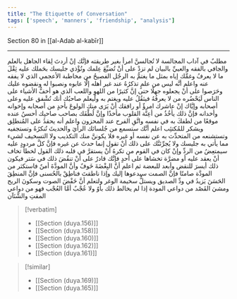 ```yaml
---
title: "The Etiquette of Conversation"
tags: ['speech', 'manners', 'friendship', "analysis"]
---
```


 Section 80 in [[al-Adab al-kabīr]]

---
مطلبٌ في آداب المجالسة لا تُجالسنَّ امرأ بغير طريقته فإنَّك إنْ أردتَ لِقاء الجاهل بالعلم والجافي بالفقه والعييِّ بالبيان لم تزدْ على أنْ تُضيِّعَ عِلمك وتُؤْذي جليسك بحَملك عليه ثِقْلَ ما لا يعرفُ وغمِّك إياه بمثل ما يغتمُّ به الرجُل الفصيحُ من مخاطبة الأعجمي الذي لا يفقه عنه  واعلم أنَّه ليس من علمٍ تذكرُهُ عند غير أهله إلَّا عابوه ونصبوا له ونقضوه عليك وحَرَصوا على أنْ يجعلوه جهلًا حتى إنَّ كثيرًا من اللهو واللعب الذي هو أخفُّ الأشياء على الناس لَيَحْضُره من لا يعرفُهُ فيثقُلُ عليه ويغتم به  ولْيعلم صاحبُك أنك تُشْفق عليه وعلى أصحابه وإيَّاك إنْ عاشرك امرؤٌ أو رافقك أنْ يَرَى منك الولوعَ بأحدٍ من أصحابه وإخوانه وأخدانه فإنَّ ذلك يأخُذُ من أعِنَّة القلوب مأخذًا وإنَّ لُطْفَك بصاحب صاحبِك أحسنُ عنده موقعًا من لطفكَ به في نفسه  واتَّقِ الفرح عند المحزون واعلم أنه يحقدُ على المُنطلِق ويشكر للمُكتئِب  اعلم أنَّك ستسمع من جُلسائك الرأيَ والحديثَ تُنكرُهُ وتستجفيه وتستشنعه من المتحدِّث به عن نفسه أو غيره فلا يكوننَّ منك التكذيب ولا التسخيف لشيء مما يأتي به جليسك ولا يُجرِّئنَّك على ذلك أنْ تقول إنما حدثَ عن غيره فإنَّ كلَّ مردودٍ عليه سيمتعِضُ من الردِّ وإنْ كان في القوم من تكرهُ أنْ يستقرَّ في قلبه ذلك القول لخطأ تخاف أنْ يعقد عليه أو مضرَّة تخشاها على أحدٍ فإنَّك قادرٌ على أنْ تنقُضَ ذلك في سَتر فيكون ذلك أيسرَ للنقض وأبعد للبعضة  ثم اعلم أنَّ البِغْضَةَ خَوفٌ وأنَّ المودَّةَ أمنٌ فاستكثر من المودَّة صامتًا فإنَّ الصمت سيدعوها إليك وإذا ناطقتَ فناطِقْ بالحُسنى فإنَّ المنطِقَ الحَسَنَ يَزيدُ في ودِّ الصديق ويستلُّ سخيمة الوغر  ولتعلم أنَّ خَفْضَ الصوت وسكونَ الريح ومشيَ القَصْد من دواعي المودة إذا لم يخالط ذلك بأوٌ ولا عُجْبٌ أمَّا العُجْب فهو من دواعي المقتِ والشَّنَآن

> [!verbatim]
> - [[Section (duya.156)]]
> - [[Section (duya.158)]]
> - [[Section (duya.160)]]
> - [[Section (duya.162)]]
> - [[Section (duya.161)]]

> [!similar]
> - [[Section (duya.169)]]
> - [[Section (duya.165)]]
